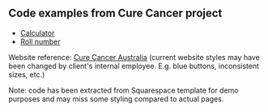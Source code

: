 ## Code examples from Cure Cancer project

- [Calculator](https://github.com/anna-maksimenko/cure-cancer-examples/tree/master/Calculator)
- [Roll number](https://github.com/anna-maksimenko/cure-cancer-examples/tree/master/Number%20roll%20section)

Website reference: [Cure Cancer Australia](https://curecancergr.squarespace.com/) (current website styles may have been changed by client's internal employee. E.g. blue buttons, inconsistent sizes, etc.)

Note: code has been extracted from Squarespace template for demo purposes and may miss some styling compared to actual pages.